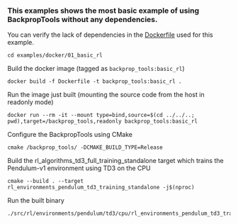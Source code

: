 ### This examples shows the most basic example of using BackpropTools without any dependencies.
You can verify the lack of dependencies in the [Dockerfile](Dockerfile) used for this example.
```
cd examples/docker/01_basic_rl
```
Build the docker image (tagged as `backprop_tools:basic_rl`)
```
docker build -f Dockerfile -t backprop_tools:basic_rl .
```
Run the image just built (mounting the source code from the host in readonly mode)
```
docker run --rm -it --mount type=bind,source=$(cd ../../..; pwd),target=/backprop_tools,readonly backprop_tools:basic_rl
```
Configure the BackpropTools using CMake
```
cmake /backprop_tools/ -DCMAKE_BUILD_TYPE=Release
```
Build the rl_algorithms_td3_full_training_standalone target which trains the Pendulum-v1 environment using TD3 on the CPU
```
cmake --build . --target rl_environments_pendulum_td3_training_standalone -j$(nproc)
```
Run the built binary
```
./src/rl/environments/pendulum/td3/cpu/rl_environments_pendulum_td3_training_standalone
```

